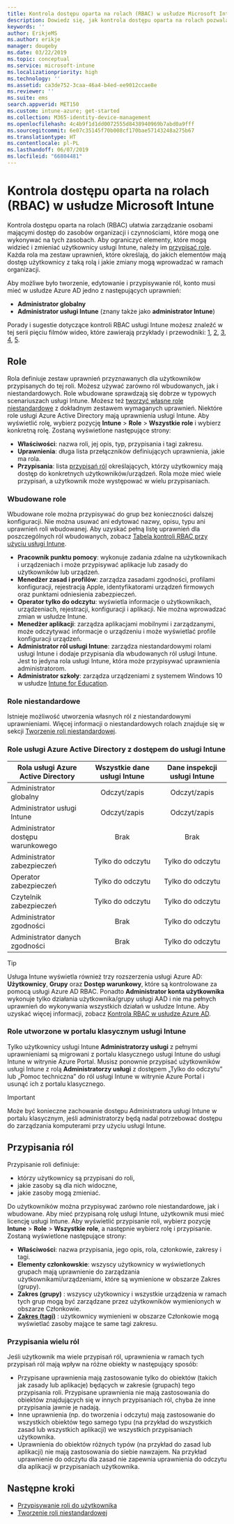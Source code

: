 ```yaml
---
title: Kontrola dostępu oparta na rolach (RBAC) w usłudze Microsoft Intune
description: Dowiedz się, jak kontrola dostępu oparta na rolach pozwala określić, kto może wykonywać akcje i wprowadzać zmiany w usłudze Microsoft Intune.
keywords: ''
author: ErikjeMS
ms.author: erikje
manager: dougeby
ms.date: 03/22/2019
ms.topic: conceptual
ms.service: microsoft-intune
ms.localizationpriority: high
ms.technology: ''
ms.assetid: ca3de752-3caa-46a4-b4ed-ee9012ccae8e
ms.reviewer: ''
ms.suite: ems
search.appverid: MET150
ms.custom: intune-azure; get-started
ms.collection: M365-identity-device-management
ms.openlocfilehash: 4c4b9f1d1dd0072555d8438940969b7abd0a9fff
ms.sourcegitcommit: 6e07c35145f70b008cf170bae57143248a275b67
ms.translationtype: HT
ms.contentlocale: pl-PL
ms.lasthandoff: 06/07/2019
ms.locfileid: "66804481"
---
```

# <a name="role-based-access-control-rbac-with-microsoft-intune"></a>Kontrola dostępu oparta na rolach (RBAC) w usłudze Microsoft Intune

Kontrola dostępu oparta na rolach (RBAC) ułatwia zarządzanie osobami mającymi dostęp do zasobów organizacji i czynnościami, które mogą one wykonywać na tych zasobach.  Aby ograniczyć elementy, które mogą widzieć i zmieniać użytkownicy usługi Intune, należy im [przypisać role](assign-role.md). Każda rola ma zestaw uprawnień, które określają, do jakich elementów mają dostęp użytkownicy z taką rolą i jakie zmiany mogą wprowadzać w ramach organizacji.

Aby możliwe było tworzenie, edytowanie i przypisywanie ról, konto musi mieć w usłudze Azure AD jedno z następujących uprawnień:
- **Administrator globalny**
- **Administrator usługi Intune** (znany także jako **administrator Intune**)

Porady i sugestie dotyczące kontroli RBAC usługi Intune możesz znaleźć w tej serii pięciu filmów wideo, które zawierają przykłady i przewodniki: [1](https://www.youtube.com/watch?v=5deXLMLcnKY), [2](https://www.youtube.com/watch?v=38dnMBLuxbQ), [3](https://www.youtube.com/watch?v=6vqg9cAkMbY), [4](https://www.youtube.com/watch?v=5yOLajFFMHE), [5](https://www.youtube.com/watch?v=P5DDvsSF4Wk).

## <a name="roles"></a>Role
Rola definiuje zestaw uprawnień przyznawanych dla użytkowników przypisanych do tej roli.
Możesz używać zarówno ról wbudowanych, jak i niestandardowych. Role wbudowane sprawdzają się dobrze w typowych scenariuszach usługi Intune. Możesz też [tworzyć własne role niestandardowe](create-custom-role.md) z dokładnym zestawem wymaganych uprawnień. Niektóre role usługi Azure Active Directory mają uprawnienia usługi Intune.
Aby wyświetlić rolę, wybierz pozycję **Intune** > **Role** > **Wszystkie role** i wybierz konkretną rolę. Zostaną wyświetlone następujące strony:

-   **Właściwości**: nazwa roli, jej opis, typ, przypisania i tagi zakresu. 
-   **Uprawnienia**: długa lista przełączników definiujących uprawnienia, jakie ma rola.
-   **Przypisania**: lista [przypisań ról]( assign-role.md) określających, którzy użytkownicy mają dostęp do konkretnych użytkowników/urządzeń. Rola może mieć wiele przypisań, a użytkownik może występować w wielu przypisaniach.

### <a name="built-in-roles"></a>Wbudowane role
Wbudowane role można przypisywać do grup bez konieczności dalszej konfiguracji. Nie można usuwać ani edytować nazwy, opisu, typu ani uprawnień roli wbudowanej. Aby uzyskać pełną listę uprawnień dla poszczególnych ról wbudowanych, zobacz [Tabela kontroli RBAC przy użyciu usługi Intune](https://gallery.technet.microsoft.com/Intune-RBAC-table-2e3c9a1a).

- **Pracownik punktu pomocy**: wykonuje zadania zdalne na użytkownikach i urządzeniach i może przypisywać aplikacje lub zasady do użytkowników lub urządzeń.
- **Menedżer zasad i profilów**: zarządza zasadami zgodności, profilami konfiguracji, rejestracją Apple, identyfikatorami urządzeń firmowych oraz punktami odniesienia zabezpieczeń.
- **Operator tylko do odczytu**: wyświetla informacje o użytkownikach, urządzeniach, rejestracji, konfiguracji i aplikacji. Nie można wprowadzać zmian w usłudze Intune.
- **Menedżer aplikacji**: zarządza aplikacjami mobilnymi i zarządzanymi, może odczytywać informacje o urządzeniu i może wyświetlać profile konfiguracji urządzeń.
- **Administrator ról usługi Intune**: zarządza niestandardowymi rolami usługi Intune i dodaje przypisania dla wbudowanych ról usługi Intune. Jest to jedyna rola usługi Intune, która może przypisywać uprawnienia administratorom.
- **Administrator szkoły**: zarządza urządzeniami z systemem Windows 10 w usłudze [Intune for Education](introduction-intune-education.md).

### <a name="custom-roles"></a>Role niestandardowe
Istnieje możliwość utworzenia własnych ról z niestandardowymi uprawnieniami. Więcej informacji o niestandardowych rolach znajduje się w sekcji [Tworzenie roli niestandardowej](create-custom-role.md).

### <a name="azure-active-directory-roles-with-intune-access"></a>Role usługi Azure Active Directory z dostępem do usługi Intune
| Rola usługi Azure Active Directory | Wszystkie dane usługi Intune | Dane inspekcji usługi Intune |
| --- | :---: | :---: |
| Administrator globalny | Odczyt/zapis | Odczyt/zapis |
| Administrator usługi Intune | Odczyt/zapis | Odczyt/zapis |
| Administrator dostępu warunkowego | Brak | Brak |
| Administrator zabezpieczeń | Tylko do odczytu | Tylko do odczytu |
| Operator zabezpieczeń | Tylko do odczytu | Tylko do odczytu |
| Czytelnik zabezpieczeń | Tylko do odczytu | Tylko do odczytu |
| Administrator zgodności | Brak | Tylko do odczytu |
| Administrator danych zgodności | Brak | Tylko do odczytu |

> [!TIP]
> Usługa Intune wyświetla również trzy rozszerzenia usługi Azure AD: **Użytkownicy**, **Grupy** oraz **Dostęp warunkowy**, które są kontrolowane za pomocą usługi Azure AD RBAC. Ponadto **Administrator konta użytkownika** wykonuje tylko działania użytkownika/grupy usługi AAD i nie ma pełnych uprawnień do wykonywania wszystkich działań w usłudze Intune. Aby uzyskać więcej informacji, zobacz [Kontrola RBAC w usłudze Azure AD](https://docs.microsoft.com/azure/active-directory/active-directory-assign-admin-roles).
### <a name="roles-created-in-the-intune-classic-portal"></a>Role utworzone w portalu klasycznym usługi Intune
Tylko użytkownicy usługi Intune **Administratorzy usługi** z pełnymi uprawnieniami są migrowani z portalu klasycznego usługi Intune do usługi Intune w witrynie Azure Portal. Musisz ponownie przypisać użytkowników usługi Intune z rolą **Administratorzy usługi** z dostępem „Tylko do odczytu” lub „Pomoc techniczna” do ról usługi Intune w witrynie Azure Portal i usunąć ich z portalu klasycznego.
> [!IMPORTANT]
> Może być konieczne zachowanie dostępu Administratora usługi Intune w portalu klasycznym, jeśli administratorzy będą nadal potrzebować dostępu do zarządzania komputerami przy użyciu usługi Intune.

## <a name="role-assignments"></a>Przypisania ról
Przypisanie roli definiuje:

- którzy użytkownicy są przypisani do roli,
- jakie zasoby są dla nich widoczne,
- jakie zasoby mogą zmieniać.

Do użytkowników można przypisywać zarówno role niestandardowe, jak i wbudowane. Aby mieć przypisaną rolę usługi Intune, użytkownik musi mieć licencję usługi Intune.
Aby wyświetlić przypisanie roli, wybierz pozycję **Intune** > **Role** > **Wszystkie role**, a następnie wybierz rolę i przypisanie. Zostaną wyświetlone następujące strony:

-   **Właściwości**: nazwa przypisania, jego opis, rola, członkowie, zakresy i tagi.
-   **Elementy członkowskie**: wszyscy użytkownicy w wyświetlonych grupach mają uprawnienie do zarządzania użytkownikami/urządzeniami, które są wymienione w obszarze Zakres (grupy).
-   **Zakres (grupy)** : wszyscy użytkownicy i wszystkie urządzenia w ramach tych grup mogą być zarządzane przez użytkowników wymienionych w obszarze Członkowie.
-   **[Zakres (tagi)](scope-tags.md)** : użytkownicy wymienieni w obszarze Członkowie mogą wyświetlać zasoby mające te same tagi zakresu.

### <a name="multiple-role-assignments"></a>Przypisania wielu ról
Jeśli użytkownik ma wiele przypisań ról, uprawnienia w ramach tych przypisań ról mają wpływ na różne obiekty w następujący sposób:

- Przypisane uprawnienia mają zastosowanie tylko do obiektów (takich jak zasady lub aplikacje) będących w zakresie (grupach) tego przypisania roli. Przypisane uprawnienia nie mają zastosowania do obiektów znajdujących się w innych przypisaniach ról, chyba że inne przypisania jawnie je nadają.
- Inne uprawnienia (np. do tworzenia i odczytu) mają zastosowanie do wszystkich obiektów tego samego typu (na przykład do wszystkich zasad lub wszystkich aplikacji) we wszystkich przypisaniach użytkownika.
- Uprawnienia do obiektów różnych typów (na przykład do zasad lub aplikacji) nie mają zastosowania do siebie nawzajem. Na przykład uprawnienie do odczytu dla zasad nie zapewnia uprawnienia do odczytu dla aplikacji w przypisaniach użytkownika.

## <a name="next-steps"></a>Następne kroki
- [Przypisywanie roli do użytkownika](assign-role.md)
- [Tworzenie roli niestandardowej](create-custom-role.md)

